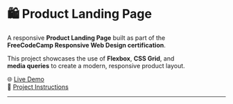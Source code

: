 # 🛍️ Product Landing Page

A responsive **Product Landing Page** built as part of the  
**FreeCodeCamp Responsive Web Design certification**.  

This project showcases the use of **Flexbox**, **CSS Grid**, and  
**media queries** to create a modern, responsive product layout.

🌐 [Live Demo](https://aimNana.github.io/fcc-responsive-web-design-projects/product-landing-page/)  
📄 [Project Instructions](https://www.freecodecamp.org/learn/2022/responsive-web-design/#build-a-product-landing-page)

---
